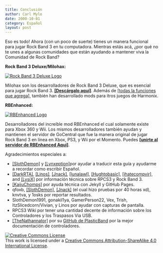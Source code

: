 ```yaml
---
title: Conclusión
author: Carl Mylo
date: 2000-10-01
category: Español
layout: post
---
```


Eso es todo! Ahora (con un poco de suerte) tienes un manera funcional para jugar Rock Band 3 en tu computadora. Mientras estás acá, ¿por qué no te unes a algunas comunidades que están ayudando a mantener viva la Comunidad de Rock Band?

**Rock Band 3 Deluxe/Milohax:** 

[![Rock Band 3 Deluxe Logo](https://raw.githubusercontent.com/hmxmilohax/rb3-pc/main/assets/images/xtra/rb3dx.gif)](https://rb3dx.milohax.org/index_es "Rock Band 3 Deluxe")

Milohax son los desarrolladores de Rock Band 3 Deluxe, que es esencial para jugar Rock Band 3. **[\[Descárgalo aquí\]](https://rb3dx.milohax.org/index_es)**. Además de [[todas la funciones que agrega]](https://rb3dx.milohax.org/features_es), también han desarrollado mods para itros juegos de Harmonix.


**RBEnhanced:**

[![RBEnhanced Logo](https://raw.githubusercontent.com/hmxmilohax/rb3-pc/main/assets/images/xtra/rbe.png)](https://rb3e.rbenhanced.rocks/ "RBEnhanced")

Desarrolladores del increíble mod RBEnhanced el cual solamente existe para Xbox 360 y Wii. Los mismos desarrolladores también ayudan y mantienen el servidor de GoCentral que fue la manera original de jugar Rock Band 3 en linea en Xbox, PS3, y Wii por el Momento. Puedes [**\[unirte al servidor de RBEnhanced Aqui\]**](https://discord.gg/6rRUWXPYwb).

Agradecimientos especiales a:

*	[[SlothDemon]](https://www.youtube.com/@SlothDemon1991) y [[Lynxeption]](https://www.youtube.com/@Lynxeption)por ayudar a traducir esta guía y ayudarme a recordar como escribir Español.
*   [[DarkRTA]](https://www.youtube.com/@darkrta), [[Linos]](https://www.youtube.com/@LinosMelendi), [[Jnack]](https://www.youtube.com/@jnackmclain), [[lunalawl]](https://github.com/lunalawl), [[Hughtobasíc]](https://www.youtube.com/@thisisRK), [[ihatecompvir]](https://www.youtube.com/@ihatecompvir1591), and [[LysiX]](https://www.youtube.com/@LysiX) por información técnica sobre RPCS3 y Rock Band 3.
*	[[KaijuChomps]](https://github.com/KaijuChomps) por ayuda técnica con Jekyll y GitHub Pages.
*   qfoxb, [[SlothDemon]](https://www.youtube.com/@SlothDemon1991), [[Jnack]](https://www.youtube.com/@jnackmclain) (el cual hizo pruebas por 40 horas xd), knvtva, y 1osks por reportar resultados.
*   SlothDemon1991, gonakil1ya, GamerPerson22, Vex, Trish, ItzSlicedcorn/Vivian, y Linos por ayudar con capturas de pantalla.
*   RPCS3 Wiki por tener una cantidad decente de información sobre los Controladores y los Traspasos Via USB.
*   [[TheNathannator]](https://github.com/TheNathannator) por su [GitHub de PlasticBand](https://github.com/TheNathannator/PlasticBand) por la mejor documentación de controladores.


[![Creative Commons License](https://i.creativecommons.org/l/by-sa/4.0/88x31.png)](http://creativecommons.org/licenses/by-sa/4.0/)  
This work is licensed under a [Creative Commons Attribution-ShareAlike 4.0 International License](http://creativecommons.org/licenses/by-sa/4.0/).
